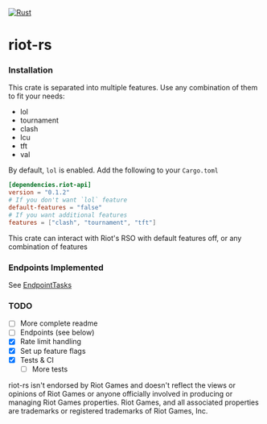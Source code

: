 [![Rust](https://github.com/MatrixSenpai/riot-rs/actions/workflows/rust.yml/badge.svg)](https://github.com/MatrixSenpai/riot-rs/actions/workflows/rust.yml)

# riot-rs

### Installation

This crate is separated into multiple features. Use any combination of them to fit your needs:

- lol
- tournament
- clash
- lcu
- tft
- val

By default, `lol` is enabled. Add the following to your `Cargo.toml`
```toml
[dependencies.riot-api]
version = "0.1.2"
# If you don't want `lol` feature
default-features = "false"
# If you want additional features
features = ["clash", "tournament", "tft"]
```

This crate can interact with Riot's RSO with default features off, or any combination of features

### Endpoints Implemented

See [EndpointTasks](EndpointTasks.md)

### TODO
- [ ] More complete readme
- [ ] Endpoints (see below)
- [x] Rate limit handling
- [x] Set up feature flags
- [x] Tests & CI
  - [ ] More tests

riot-rs isn't endorsed by Riot Games and doesn't reflect the views or opinions of Riot Games or anyone officially involved in producing or managing Riot Games properties.
Riot Games, and all associated properties are trademarks or registered trademarks of Riot Games, Inc.